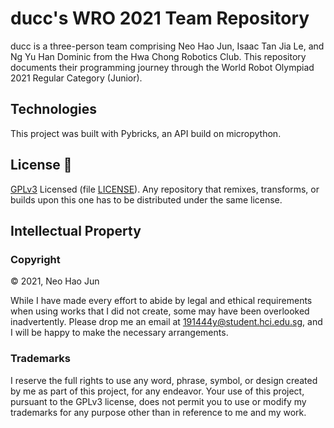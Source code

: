 # ducc's WRO 2021 Team Repository

ducc is a three-person team comprising Neo Hao Jun, Isaac Tan Jia Le, and Ng Yu Han Dominic from the Hwa Chong Robotics Club. This repository documents their programming journey through the World Robot Olympiad 2021 Regular Category (Junior).

## Technologies

This project was built with Pybricks, an API build on micropython.

## License 📜

[GPLv3](https://www.gnu.org/licenses/gpl-3.0.en.html) Licensed (file [LICENSE](LICENSE)). Any repository that remixes, transforms, or builds upon this one has to be distributed under the same license.

## Intellectual Property

### Copyright

© 2021, Neo Hao Jun

While I have made every effort to abide by legal and ethical requirements when using works that I did not create, some may have been overlooked inadvertently. Please drop me an email at 191444y@student.hci.edu.sg, and I will be happy to make the necessary arrangements.

### Trademarks

I reserve the full rights to use any word, phrase, symbol, or design created by me as part of this project, for any endeavor. Your use of this project, pursuant to the GPLv3 license, does not permit you to use or modify my trademarks for any purpose other than in reference to me and my work.
